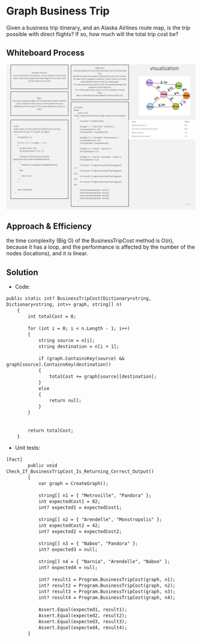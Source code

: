 # Graph Business Trip
Given a business trip itinerary, and an Alaska Airlines route map, is the trip possible with direct flights? If so, how much will the total trip cost be?

## Whiteboard Process
![Whiteboard](businesstrip.jpg)

## Approach & Efficiency
the time complexity (Big O) of the BusinessTripCost method is O(n), because it has a loop, and the performance is affected by the number of the nodes (locations), and it is linear.


## Solution
- Code:
```
public static int? BusinessTripCost(Dictionary<string, Dictionary<string, int>> graph, string[] n)
    {
        int totalCost = 0;

        for (int i = 0; i < n.Length - 1; i++)
        {
            string source = n[i];
            string destination = n[i + 1];

            if (graph.ContainsKey(source) && graph[source].ContainsKey(destination))
            {
                totalCost += graph[source][destination];
            }
            else
            {
                return null;
            }
        }


        return totalCost;
    }
```

- Unit tests:
```
[Fact]
        public void Check_If_BusinessTripCost_Is_Returning_Correct_Output()
        {
            var graph = CreateGraph();

            string[] n1 = { "Metroville", "Pandora" };
            int expectedCost1 = 82;
            int? expected1 = expectedCost1;

            string[] n2 = { "Arendelle", "Monstropolis" };
            int expectedCost2 = 42;
            int? expected2 = expectedCost2;

            string[] n3 = { "Naboo", "Pandora" };
            int? expected3 = null;

            string[] n4 = { "Narnia", "Arendelle", "Naboo" };
            int? expected4 = null;

            int? result1 = Program.BusinessTripCost(graph, n1);
            int? result2 = Program.BusinessTripCost(graph, n2);
            int? result3 = Program.BusinessTripCost(graph, n3);
            int? result4 = Program.BusinessTripCost(graph, n4);

            Assert.Equal(expected1, result1);
            Assert.Equal(expected2, result2);
            Assert.Equal(expected3, result3);
            Assert.Equal(expected4, result4);
        }
```